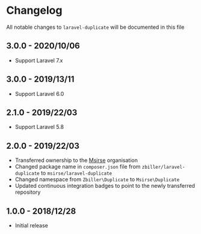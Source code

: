 # Changelog

All notable changes to `laravel-duplicate` will be documented in this file

## 3.0.0 - 2020/10/06

-   Support Laravel 7.x

## 3.0.0 - 2019/13/11

-   Support Laravel 6.0

## 2.1.0 - 2019/22/03

-   Support Laravel 5.8

## 2.0.0 - 2019/22/03

-   Transferred ownership to the [Msirse](https://github.com/Msirse) organisation
-   Changed package name in `composer.json` file from `zbiller/laravel-duplicate` to `msirse/laravel-duplicate`
-   Changed namespace from `Zbiller\Duplicate` to `Msirse\Duplicate`
-   Updated continuous integration badges to point to the newly transferred repository

## 1.0.0 - 2018/12/28

-   Initial release

